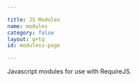 ```yaml
---

title: JS Modules
name: modules
category: false
layout: q+tq
id: moduless-page

---
```


<p class="lead">Javascript modules for use with RequireJS.</p>